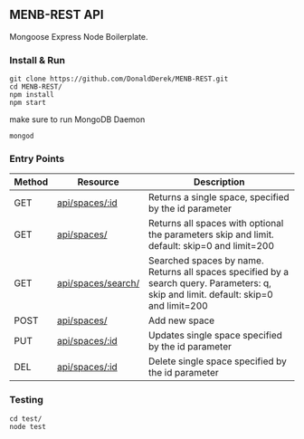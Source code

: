 ## MENB-REST API
Mongoose Express Node Boilerplate.

### Install & Run
```
git clone https://github.com/DonaldDerek/MENB-REST.git
cd MENB-REST/
npm install
npm start
```

make sure to run MongoDB Daemon
```
mongod
```

### Entry Points
Method | Resource | Description
---|---|---|
GET | [api/spaces/:id]() | Returns a single space, specified by the id parameter
GET |[api/spaces/]() | Returns all spaces with optional the parameters skip and limit. default: skip=0 and limit=200
GET | [api/spaces/search/]() | Searched spaces by name. Returns all spaces specified by a search query. Parameters: q, skip and limit. default: skip=0 and limit=200
POST |[ api/spaces/]() | Add new space
PUT |[ api/spaces/:id]() | Updates single space specified by the id parameter
DEL |[ api/spaces/:id]() | Delete single space specified by the id parameter


### Testing
```
cd test/
node test
```
